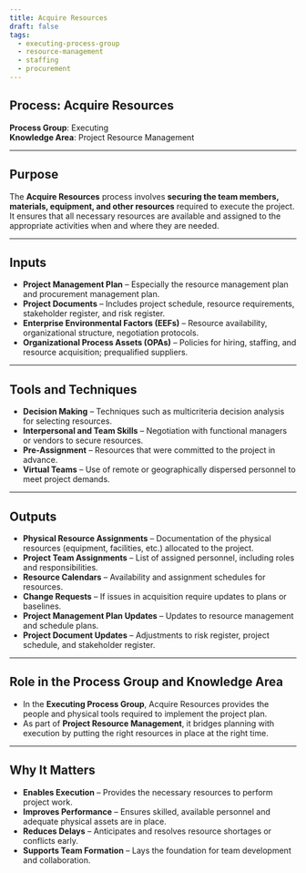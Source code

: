 ```yaml
---
title: Acquire Resources  
draft: false  
tags:  
  - executing-process-group  
  - resource-management  
  - staffing  
  - procurement  
---
```


## Process: Acquire Resources

**Process Group**: Executing  
**Knowledge Area**: Project Resource Management  

---

## Purpose

The **Acquire Resources** process involves **securing the team members, materials, equipment, and other resources** required to execute the project. It ensures that all necessary resources are available and assigned to the appropriate activities when and where they are needed.

---

## Inputs

- **Project Management Plan** – Especially the resource management plan and procurement management plan.
- **Project Documents** – Includes project schedule, resource requirements, stakeholder register, and risk register.
- **Enterprise Environmental Factors (EEFs)** – Resource availability, organizational structure, negotiation protocols.
- **Organizational Process Assets (OPAs)** – Policies for hiring, staffing, and resource acquisition; prequalified suppliers.

---

## Tools and Techniques

- **Decision Making** – Techniques such as multicriteria decision analysis for selecting resources.
- **Interpersonal and Team Skills** – Negotiation with functional managers or vendors to secure resources.
- **Pre-Assignment** – Resources that were committed to the project in advance.
- **Virtual Teams** – Use of remote or geographically dispersed personnel to meet project demands.

---

## Outputs

- **Physical Resource Assignments** – Documentation of the physical resources (equipment, facilities, etc.) allocated to the project.
- **Project Team Assignments** – List of assigned personnel, including roles and responsibilities.
- **Resource Calendars** – Availability and assignment schedules for resources.
- **Change Requests** – If issues in acquisition require updates to plans or baselines.
- **Project Management Plan Updates** – Updates to resource management and schedule plans.
- **Project Document Updates** – Adjustments to risk register, project schedule, and stakeholder register.

---

## Role in the Process Group and Knowledge Area

- In the **Executing Process Group**, Acquire Resources provides the people and physical tools required to implement the project plan.
- As part of **Project Resource Management**, it bridges planning with execution by putting the right resources in place at the right time.

---

## Why It Matters

- **Enables Execution** – Provides the necessary resources to perform project work.
- **Improves Performance** – Ensures skilled, available personnel and adequate physical assets are in place.
- **Reduces Delays** – Anticipates and resolves resource shortages or conflicts early.
- **Supports Team Formation** – Lays the foundation for team development and collaboration.
